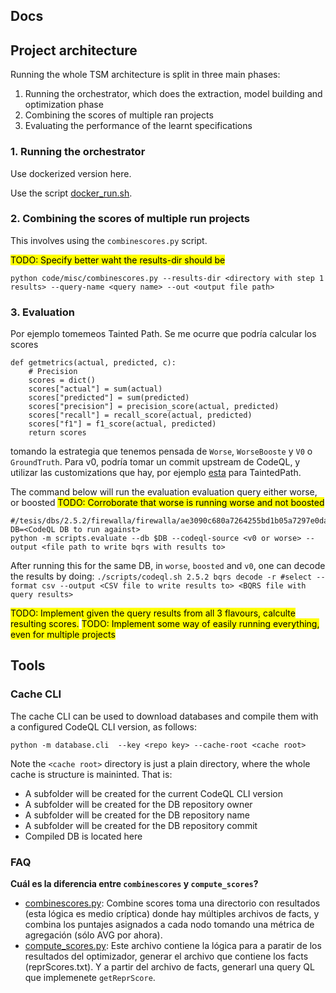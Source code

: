 ## Docs

## Project architecture

Running the whole TSM architecture is split in three main phases:
1. Running the orchestrator, which does the extraction, model building and optimization phase
2. Combining the scores of multiple ran projects
3. Evaluating the performance of the learnt specifications

### 1. Running the orchestrator

Use dockerized version here.

Use the script [docker_run.sh](../code/scripts/docker_run.sh).

### 2. Combining the scores of multiple run projects

This involves using the `combinescores.py` script.

<mark>TODO: Specify better waht the results-dir should be</mark>

```
python code/misc/combinescores.py --results-dir <directory with step 1 results> --query-name <query name> --out <output file path>
```

### 3. Evaluation

Por ejemplo tomemeos Tainted Path. Se me ocurre que podría calcular los scores
```
def getmetrics(actual, predicted, c):
    # Precision
    scores = dict()
    scores["actual"] = sum(actual)
    scores["predicted"] = sum(predicted)
    scores["precision"] = precision_score(actual, predicted)
    scores["recall"] = recall_score(actual, predicted)
    scores["f1"] = f1_score(actual, predicted)
    return scores
```
tomando la estrategia que tenemos pensada de `Worse`, `WorseBooste` y `V0` o `GroundTruth`. Para v0, podría tomar un commit upstream de CodeQL, y utilizar las customizations que hay, por ejemplo [esta](https://github.com/github/codeql/blob/main/javascript/ql/lib/semmle/javascript/security/dataflow/TaintedPathQuery.qll) para TaintedPath.

The command below will run the evaluation evaluation query either worse, or boosted
<mark>TODO: Corroborate that worse is running worse and not boosted</mark>

```
#/tesis/dbs/2.5.2/firewalla/firewalla/ae3090c680a7264255bd1b05a7297e0daf51e470
DB=<CodeQL DB to run against>
python -m scripts.evaluate --db $DB --codeql-source <v0 or worse> --output <file path to write bqrs with results to>
```

After running this for the same DB, in `worse`, `boosted` and `v0`, one can decode the results by doing:
`./scripts/codeql.sh 2.5.2 bqrs decode -r #select --format csv --output <CSV file to write results to> <BQRS file with query results>`

<mark>TODO: Implement given the query results from all 3 flavours, calculte resulting scores.</mark>
<mark>TODO: Implement some way of easily running everything, even for multiple projects</mark>

## Tools

### Cache CLI

The cache CLI can be used to download databases and compile them with a configured CodeQL CLI version, as follows:
```
python -m database.cli  --key <repo key> --cache-root <cache root>
```
Note the `<cache root>` directory is just a plain directory, where the whole cache is structure is maininted. That is:
- A subfolder will be created for the current CodeQL CLI version
- A subfolder will be created for the DB repository owner
- A subfolder will be created for the DB repository name
- A subfolder will be created for the DB repository commit
- Compiled DB is located here


### FAQ

**Cuál es la diferencia entre `combinescores` y `compute_scores`?**

- [combinescores.py](../code/misc/combinescores.py): Combine scores toma una directorio con resultados (esta lógica es medio críptica) donde hay múltiples archivos de facts, y combina los puntajes asignados a cada nodo tomando una métrica de agregación (sólo AVG por ahora).
- [compute_scores.py](../code/optimizer/compute_scores.py): Este archivo contiene la lógica para a paratir de los resultados del optimizador, generar el archivo que contiene los facts (reprScores.txt). Y a partir del archivo de facts, generarl una query QL que implemenete `getReprScore`.